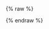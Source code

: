 {% raw %}
<script src="https://unpkg.com/vue/dist/vue.js"></script>
<script>
    var basePath = "/";
    if (window.location.hostname === "axellience.github.io")
    	basePath = "/vue-gwt/";
    
    var script = document.createElement("script");
    script.src = basePath + "resources/scripts/VueGwtExamples.nocache.js";
    document.head.appendChild(script);
</script>
{% endraw %}